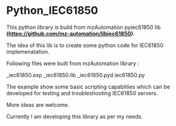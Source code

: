 # Python_IEC61850

This python library is build from mzAutomation pyiec61850 lib **(https://github.com/mz-automation/libiec61850)**.

The idea of this lib is to create some python code for IEC61850 implemenatation.


Following files were built from mzAutomation library :

_iec61850.exp
_iec61850.lib
_iec61850.pyd
iec61850.py

The example show some basic scripting capablities which can be developed for testing and troubleshooting IEC61850 servers.

More ideas are welcome.

Currently I am developing this library as per my needs.
